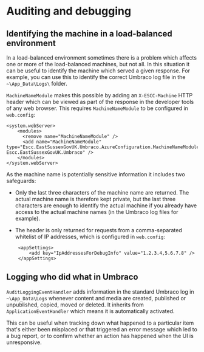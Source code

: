 # Auditing and debugging

## Identifying the machine in a load-balanced environment

In a load-balanced environment sometimes there is a problem which affects one or more of the load-balanced machines, but not all. In this situation it can be useful to identify the machine which served a given response. For example, you can use this to identify the correct Umbraco log file in the `~\App_Data\Logs\` folder. 

`MachineNameModule` makes this possible by adding an `X-ESCC-Machine` HTTP header which can be viewed as part of the response in the developer tools of any web browser. This requires `MachineNameModule` to be configured in `web.config`:

	<system.webServer>
		<modules>
	      <remove name="MachineNameModule" />
	      <add name="MachineNameModule" type="Escc.EastSussexGovUK.Umbraco.AzureConfiguration.MachineNameModule, Escc.EastSussexGovUK.Umbraco" />
	    </modules>
	</system.webServer>

As the machine name is potentially sensitive information it includes two safeguards:

*  Only the last three characters of the machine name are returned. The actual machine name is therefore kept private, but the last three characters are enough to identify the actual machine if you already have access to the actual machine names (in the Umbraco log files for example).
*  The header is only returned for requests from a comma-separated whitelist of IP addresses, which is configured in `web.config`:

		<appSettings>
			<add key="IpAddressesForDebugInfo" value="1.2.3.4,5.6.7.8" />
		</appSettings>

## Logging who did what in Umbraco

`AuditLoggingEventHandler` adds information in the standard Umbraco log in `~\App_Data\Logs` whenever content and media are created, published or unpublished, copied, moved or deleted. It inherits from `ApplicationEventHandler` which means it is automatically activated.

This can be useful when tracking down what happened to a particular item that's either been misplaced or that triggered an error message which led to a bug report, or to confirm whether an action has happened when the UI is unresponsive.